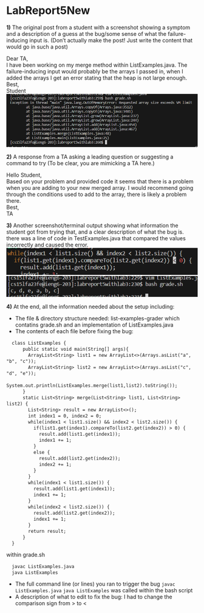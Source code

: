 # LabReport5New
**1)** The original post from a student with a screenshot showing a symptom and a description of a guess at the bug/some sense of what the failure-inducing input is. (Don’t actually make the post! Just write the content that would go in such a post)<br>

Dear TA,<br>
    I have been working on my merge method within ListExamples.java. The failure-inducing input would probably be the arrays I passed in, when I added the arrays I get an error stating that the heap is not large enough. <br>
    Best, <br>
    Student <br>
![Image](Lab5_2.png)<br>

**2)** A response from a TA asking a leading question or suggesting a command to try (To be clear, you are mimicking a TA here.)<br>

Hello Student,<br>
  Based on your problem and provided code it seems that there is a problem when you are adding to your new merged array. I would recommend going through the conditions used to add to the array, there is likely a problem there.<br>
   Best,<br>
   TA<br>
   
**3)** Another screenshot/terminal output showing what information the student got from trying that, and a clear description of what the bug is.<br>
there was a line of code in TestExamples.java that compared the values incorrectly and caused the error. <br>
![Image](Lab5_3.png)<br>
![Image](Lab5_1.png)<br>

**4)** At the end, all the information needed about the setup including:
- The file & directory structure needed: list-examples-grader which contatins grade.sh and an implementation of ListExamples.java
- The contents of each file before fixing the bug:
```
  class ListExamples {
      public static void main(String[] args){
        ArrayList<String> list1 = new ArrayList<>(Arrays.asList("a", "b", "c"));
        ArrayList<String> list2 = new ArrayList<>(Arrays.asList("c", "d", "e"));
        System.out.println(ListExamples.merge(list1,list2).toString());
      }
      static List<String> merge(List<String> list1, List<String> list2) {
        List<String> result = new ArrayList<>();
        int index1 = 0, index2 = 0;
        while(index1 < list1.size() && index2 < list2.size()) {
          if(list1.get(index1).compareTo(list2.get(index2)) > 0) {
            result.add(list1.get(index1));
            index1 += 1;
          }
          else {
            result.add(list2.get(index2));
            index2 += 1;
          }
        }
        while(index1 < list1.size()) {
          result.add(list1.get(index1));
          index1 += 1;
        }
        while(index2 < list2.size()) {
          result.add(list2.get(index2));
          index1 += 1;
        }
        return result;
      }
  }
``` 
within grade.sh
```
  javac ListExamples.java
  java ListExamples
```

- The full command line (or lines) you ran to trigger the bug `javac ListExamples.java` `java ListExamples` was called within the bash script
- A description of what to edit to fix the bug: I had to change the comparison sign from > to < 
